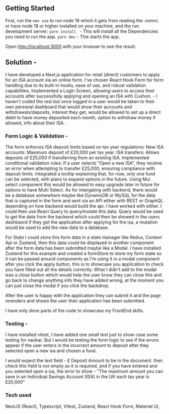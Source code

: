 ## Getting Started

First, run the `nmv use` to run node 18 which it gets from reading the .nvmrc or have node 18 or higher installed on your machine, and the run development server:
`yarn install ` - This will install all the Dependencies you need to run the app.
`yarn dev` - This starts the app.

Open [http://localhost:3000](http://localhost:3000) with your browser to see the result.

## Solution -

I have developed a Next.js application for retail (direct) customers to apply for an ISA account via an online form.
I've chosen React Hook Form for form handling due to its built-in hooks, ease of use, and robust validation capabilities.
Implemented a Login Screen, allowing users to access their accounts after successfully applying and opening an ISA with Cushon. - I haven't coded the rest but once logged in a user would be taken to their own personal dashboard that would show their accounts and withdrawals/deposits, interest they get, would be allowed to set up a direct debit to have money deposited each month, option to withdraw money if allowed, info about their ISA.

### Form Logic & Validation -

The form enforces ISA deposit limits based on tax year regulations:
New ISA accounts: Maximum deposit of £20,000 per tax year.
ISA transfers: Allows deposits of £25,000 if transferring from an existing ISA.
Implemented conditional validation rules:
If a user selects "Open a new ISA", they receive an error when attempting to transfer £25,000, ensuring compliance with deposit limits.
Integrated a tooltip explaining that, for now, only one fund can be selected, with plans to expand options in the future. Using Mui select component this would be allowed to easy upgrade later in future for options to have Multi Select.
As for intergating with backend, there would be a database somewhere maybe like DynamoDB or MySQL for the data that
is captured in the form and sent via an API either with REST or GraphQL depending on how backend would build the api. I have worked with either. I could then use React Query to query/mutate this data. Query would be used to get the data from the backend which could then be showed in the users dashbaord if they get the application after applying for the isa, a mutation would be used to add the new data to a database.

For State I could store this form data in a state manager like Redux, Context Api or Zustand, then this data could be displayed in another component after the form data has been submitted maybe like a Modal. I have installed Zustand for this example and created a formStore to store my form state so it can be passed around components as I'm using it in a modal component after you click the apply button, this is to showcase you application to check you have filled out all the details correctly. What I didn't add to the modal was a close button which would help the user know they can close this and go back to change anything info they have added wrong, at the moment you can just close the modal if you click the backdrop.

After the user is happy with the application they can submit it and the page rerenders and shows the user their application has been submitted.

I have only done parts of the code to showcase my FrontEnd skills.

### Testing -

I have installed vitest, I have added one small test just to show case some testing for navbar. But I would be testing the form logic to see if the errors appear if the user enters in the incorrect amount to deposit after they selected open a new isa and chosen a fund.

I would expect the text field - £ Deposit Amount to be in the document. then check this field is not empty as it is required, and if you have entered and you selected open a isa, the error to show - "The maximum amount you can save in an Individual Savings Account (ISA) in the UK each tax year is £20,000"

### Tech used

NextJS (React), Typescript, Vitest, Zustand, React Hook Form, Material UI,
